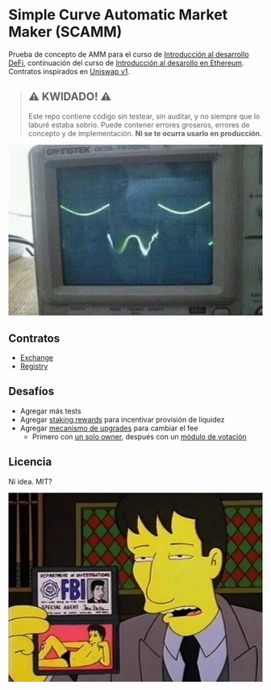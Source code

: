 # Simple Curve Automatic Market Maker (SCAMM)

Prueba de concepto de AMM para el curso de [Introducción al desarrollo DeFi](https://intro-defi.marto.lol/), continuación del curso de [Introducción al desarollo en Ethereum](https://intro-ethereum.marto.lol/). Contratos inspirados en [Uniswap v1](https://github.com/Uniswap/v1-contracts).


> ## ⚠️ KWIDADO! ⚠️
> Este repo contiene código sin testear, sin auditar, y no siempre que lo laburé estaba sobrio.
> Puede contener errores groseros, errores de concepto y de implementación.
> **Ni se te ocurra usarlo en producción.**

![uwu](uwu.png)
## Contratos
- [Exchange](contracts/Exchange.sol)
- [Registry](contracts/Registry.sol)

## Desafíos

- Agregar más tests
- Agregar [staking rewards](https://solidity-by-example.org/defi/staking-rewards/) para incentivar provisión de liquidez
- Agregar [mecanismo de upgrades](https://docs.openzeppelin.com/openzeppelin/upgrades) para cambiar el fee
  - Primero con [un solo owner](https://docs.openzeppelin.com/contracts/4.x/access-control), después con un [módulo de votación](https://docs.openzeppelin.com/contracts/4.x/api/governance)

## Licencia
Ni idea. MIT?

![licencia](licence.jpg)
